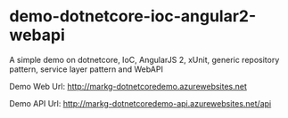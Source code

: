 # demo-dotnetcore-ioc-angular2-webapi
A simple demo on dotnetcore, IoC, AngularJS 2, xUnit, generic repository pattern, service layer pattern and WebAPI

Demo Web Url: http://markg-dotnetcoredemo.azurewebsites.net

Demo API Url: http://markg-dotnetcoredemo-api.azurewebsites.net/api
